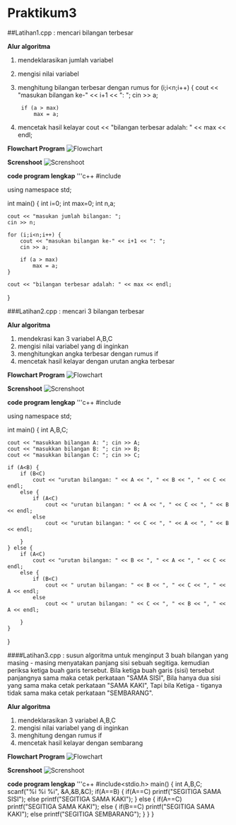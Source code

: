 # Praktikum3

##Latihan1.cpp : mencari bilangan terbesar

**Alur algoritma**
1. mendeklarasikan jumlah variabel
2. mengisi nilai variabel
3. menghitung bilangan terbesar dengan rumus 
	for (i;i<n;i++) {
	cout << "masukan bilangan ke-" << i+1 << ": ";
        cin >> a;

        if (a > max)
            max = a;

4. mencetak hasil kelayar cout << "bilangan terbesar adalah: " << max << endl;

**Flowchart Program**
![Flowchart](https://raw.githubusercontent.com/abdulrahman04/Praktikum3/master/Flowchart1.png)

**Screnshoot**
![Screnshoot](https://raw.githubusercontent.com/abdulrahman04/Praktikum3/master/Screnshoot1.png)


**code program lengkap**
'''c++
#include <iostream>

using namespace std;

int main() {
    int i=0;
    int max=0;
    int n,a;

    cout << "masukan jumlah bilangan: ";
    cin >> n;

    for (i;i<n;i++) {
        cout << "masukan bilangan ke-" << i+1 << ": ";
        cin >> a;

        if (a > max)
            max = a;
    }

    cout << "bilangan terbesar adalah: " << max << endl;
}


###Latihan2.cpp : mencari 3 bilangan terbesar

**Alur algoritma**
1. mendekrasi kan 3 variabel A,B,C
2. mengisi nilai variabel yang di inginkan
3. menghitungkan angka terbesar dengan rumus if
4. mencetak hasil kelayar dengan urutan angka terbesar

**Flowchart Program**
![Flowchart](https://raw.githubusercontent.com/abdulrahman04/Praktikum3/master/Flowchart2.jpg)

**Screnshoot**
![Screnshoot](https://raw.githubusercontent.com/abdulrahman04/Praktikum3/master/Screnshoot2.png)

**code program lengkap**
'''c++
#include<iostream>

using namespace std;

int main() {
    int A,B,C;

    cout << "masukkan bilangan A: "; cin >> A;
    cout << "masukkan bilangan B: "; cin >> B;
    cout << "masukkan bilangan C: "; cin >> C;

    if (A<B) {
        if (B<C)
            cout << "urutan bilangan: " << A << ", " << B << ", " << C << endl;
        else {
            if (A<C)
                cout << "urutan bilangan: " << A << ", " << C << ", " << B << endl;
            else
                cout << "urutan bilangan: " << C << ", " << A << ", " << B << endl;

        }
    } else {
        if (A<C)
            cout << "urutan bilangan: " << B << ", " << A << ", " << C << endl;
        else {
            if (B<C)
                cout << " urutan bilangan: " << B << ", " << C << ", " << A << endl;
            else
                cout << " urutan bilangan: " << C << ", " << B << ", " << A << endl;

        }
    }
}

####Latihan3.cpp : susun algoritma untuk menginput 3 buah bilangan yang masing - masing menyatakan panjang sisi sebuah segitiga. kemudian periksa ketiga buah garis tersebut. Bila ketiga buah garis (sisi) tersebut panjangnya sama maka cetak perkataan "SAMA SISI", Bila hanya dua sisi yang sama maka cetak perkataan "SAMA KAKI", Tapi bila Ketiga - tiganya tidak sama maka cetak perkataan "SEMBARANG". 

**Alur algoritma** 
1. mendeklarasikan 3 variabel A,B,C
2. mengisi nilai variabel yang di inginkan
3. menghitung dengan rumus if
4. mencetak hasil kelayar dengan sembarang

**Flowchart Program**
![Flowchart](https://raw.githubusercontent.com/abdulrahman04/Praktikum3/master/Flowchart3.png)

**Screnshoot**
![Screnshoot](https://raw.githubusercontent.com/abdulrahman04/Praktikum3/master/Screshoot3.png)

**code program lengkap**
'''c++
 #include<stdio.h>
main()
{ int A,B,C;
  scanf("%i %i %i", &A,&B,&C);
  if(A==B)
    { if(A==C)
	  printf("SEGITIGA SAMA SISI");
	else
  	  printf("SEGITIGA SAMA KAKI");
    }
  else
     { if(A==C)
	   printf("SEGITIGA SAMA KAKI");
	else
         { if(B==C)
		 printf("SEGITIGA SAMA KAKI");
   	     else
              printf("SEGITIGA SEMBARANG");
         }
    }
}
